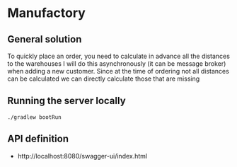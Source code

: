 # Manufactory

## General solution ##

To quickly place an order, you need to calculate in advance all the distances to the warehouses
I will do this asynchronously (it can be message broker) when adding a new customer.
Since at the time of ordering not all distances can be calculated we can directly calculate those that are missing
## Running the server locally ##

```
./gradlew bootRun
```

## API definition ##

- http://localhost:8080/swagger-ui/index.html

